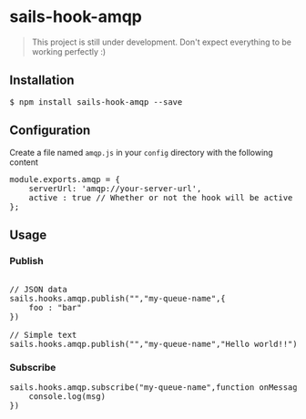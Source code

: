 # sails-hook-amqp

> This project is still under development. Don't expect everything to be working perfectly :)

## Installation
<pre>$ npm install sails-hook-amqp --save</pre>

## Configuration
Create a file named <code>amqp.js</code> in your <code>config</code>
directory with the following content
<pre>
module.exports.amqp = {
    serverUrl: 'amqp://your-server-url',
    active : true // Whether or not the hook will be active (defaults to true)
};
</pre>

## Usage

### Publish
<pre>

// JSON data
sails.hooks.amqp.publish("","my-queue-name",{
    foo : "bar"
})

// Simple text
sails.hooks.amqp.publish("","my-queue-name","Hello world!!")
</pre>

### Subscribe
<pre>
sails.hooks.amqp.subscribe("my-queue-name",function onMessage(msg){
    console.log(msg)
})
</pre>